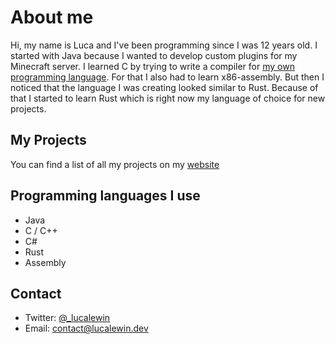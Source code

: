 # About me

Hi, my name is Luca and I've been programming since I was 12 years old.
I started with Java because I wanted to develop custom plugins for my Minecraft server.
I learned C by trying to write a compiler for [my own programming language](https://github.com/lucr4ft/luvascript-compiler). For that I also had to learn x86-assembly. But then I noticed that the language I was creating looked similar to Rust. Because of that I started to learn Rust which is right now my language of choice for new projects.

## My Projects

You can find a list of all my projects on my [website](https://lucalewin.dev/projects)

## Programming languages I use

- Java
- C / C++
- C#
- Rust
- Assembly

## Contact

- Twitter: [@_lucalewin](https://twitter.com/_lucalewin)
- Email: [contact@lucalewin.dev](mailto:contact@lucalewin.dev)
